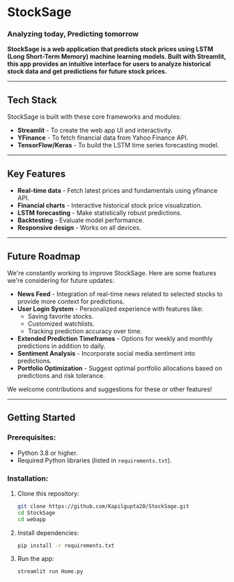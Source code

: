 # **StockSage**
### **Analyzing today, Predicting tomorrow**

**StockSage is a web application that predicts stock prices using LSTM (Long Short-Term Memory) machine learning models. Built with Streamlit, this app provides an intuitive interface for users to analyze historical stock data and get predictions for future stock prices.**

---

## **Tech Stack**

StockSage is built with these core frameworks and modules:

- **Streamlit** - To create the web app UI and interactivity.
- **YFinance** - To fetch financial data from Yahoo Finance API.
- **TensorFlow/Keras** - To build the LSTM time series forecasting model.

---

## **Key Features**

- **Real-time data** - Fetch latest prices and fundamentals using yfinance API.
- **Financial charts** - Interactive historical stock price visualization.
- **LSTM forecasting** - Make statistically robust predictions.
- **Backtesting** - Evaluate model performance.
- **Responsive design** - Works on all devices.

---

## **Future Roadmap**

We're constantly working to improve StockSage. Here are some features we're considering for future updates:

- **News Feed** - Integration of real-time news related to selected stocks to provide more context for predictions.
- **User Login System** - Personalized experience with features like:
    - Saving favorite stocks.
    - Customized watchlists.
    - Tracking prediction accuracy over time.
- **Extended Prediction Timeframes** - Options for weekly and monthly predictions in addition to daily.
- **Sentiment Analysis** - Incorporate social media sentiment into predictions.
- **Portfolio Optimization** - Suggest optimal portfolio allocations based on predictions and risk tolerance.

We welcome contributions and suggestions for these or other features!

---

## **Getting Started**

### Prerequisites:
- Python 3.8 or higher.
- Required Python libraries (listed in `requirements.txt`).

### Installation:
1. Clone this repository:
   ```bash
   git clone https://github.com/Kapilgupta20/StockSage.git
   cd StockSage
   cd webapp

2. Install dependencies:
    ```bash
    pip install -r requirements.txt

3. Run the app:
    ```bash
    streamlit run Home.py
